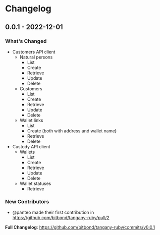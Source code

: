 # Changelog

## 0.0.1 - 2022-12-01

### What's Changed

- Customers API client
  - Natural persons
    - List
    - Create
    - Retrieve
    - Update
    - Delete
  - Customers
    - List
    - Create
    - Retrieve
    - Update
    - Delete
  - Wallet links
    - List
    - Create (both with address and wallet name)
    - Retrieve
    - Delete
- Custody API client
  - Wallets
    - List
    - Create
    - Retrieve
    - Update
    - Delete
  - Wallet statuses
    - Retrieve

### New Contributors

- @panteo made their first contribution in https://github.com/bitbond/tangany-ruby/pull/2

**Full Changelog**: https://github.com/bitbond/tangany-ruby/commits/v0.0.1
